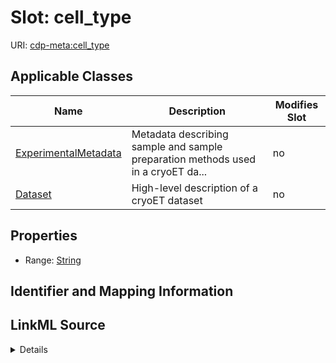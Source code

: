 

# Slot: cell_type

URI: [cdp-meta:cell_type](metadatacell_type)



<!-- no inheritance hierarchy -->





## Applicable Classes

| Name | Description | Modifies Slot |
| --- | --- | --- |
| [ExperimentalMetadata](ExperimentalMetadata.md) | Metadata describing sample and sample preparation methods used in a cryoET da... |  no  |
| [Dataset](Dataset.md) | High-level description of a cryoET dataset |  no  |







## Properties

* Range: [String](String.md)





## Identifier and Mapping Information








## LinkML Source

<details>
```yaml
name: cell_type
alias: cell_type
domain_of:
- ExperimentalMetadata
- Dataset
range: string

```
</details>